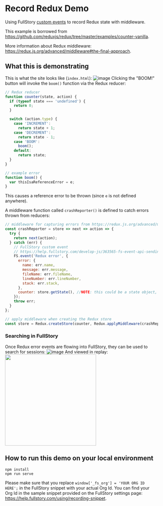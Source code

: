 # Record Redux Demo
Using FullStory [custom events](https://help.fullstory.com/develop-js/363565-fs-event-api-sending-custom-event-data-into-fullstory) to record Redux state with middleware.

This example is borrowed from https://github.com/reduxjs/redux/tree/master/examples/counter-vanilla.

More information about Redux middleware: https://redux.js.org/advanced/middleware#the-final-approach.

## What this is demonstrating
This is what the site looks like (`index.html`):
![image](https://user-images.githubusercontent.com/45576380/56386678-771dd580-61f0-11e9-8695-0829c726a58d.png)
Clicking the "BOOM!" button will invoke the `boom()` function via the Redux reducer:
```JavaScript
// Redux reducer
function counter(state, action) {
  if (typeof state === 'undefined') {
    return 0;
  }

  switch (action.type) {
    case 'INCREMENT':
      return state + 1;
    case 'DECREMENT':
      return state - 1;
    case 'BOOM':
      boom();
    default:
      return state;
  }
}
```

```JavaScript
// example error
function boom() {
  var thisIsaReferenceError = e;
}
```
This causes a reference error to be thrown (since `e` is not defined anywhere).

A middleware function called `crashReporter()` is defined to catch errors thrown from reducers:
```JavaScript
// middleware for capturing errors from https://redux.js.org/advanced/middleware#the-final-approach
const crashReporter = store => next => action => {
  try {
    return next(action);
  } catch (err) {
    // FullStory custom event
    // https://help.fullstory.com/develop-js/363565-fs-event-api-sending-custom-event-data-into-fullstory
    FS.event('Redux error', {
      error: {
        name: err.name,
        message: err.message,
        fileName: err.fileName,
        lineNumber: err.lineNumber,
        stack: err.stack,
      },
      counter: store.getState(), //NOTE: this could be a state object, strip out any sensitive fields first
    });
    throw err;
  }
};
```

```JavaScript
// apply middleware when creating the Redux store
const store = Redux.createStore(counter, Redux.applyMiddleware(crashReporter));
```

### Searching in FullStory

Once Redux error events are flowing into FullStory, they can be used to search for sessions:
![image](https://user-images.githubusercontent.com/45576380/56391161-d7664480-61fb-11e9-8250-c535a9c8bfb3.png)
And viewed in replay:
<img src="https://user-images.githubusercontent.com/45576380/56391201-f8c73080-61fb-11e9-9950-142845827d30.png" style="display:block" width="300px" />



## How to run this demo on your local environment
```
npm install
npm run serve
```
Please make sure that you replace `window['_fs_org'] = 'YOUR ORG ID HERE';` in the FullStory snippet with your actual Org Id. You can find your Org Id in the sample snippet provided on the FullStory settings page: https://help.fullstory.com/using/recording-snippet.

